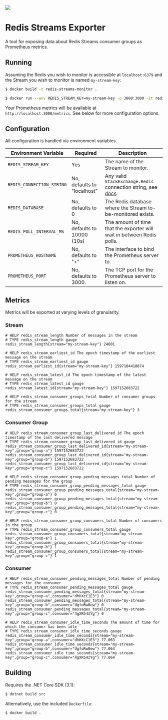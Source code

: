 ![](https://github.com/chrnola/redis-streams-monitor/workflows/Docker/badge.svg)

# Redis Streams Exporter

A tool for exposing data about Redis Streams consumer groups as Prometheus metrics.

## Running

Assuming the Redis you wish to monitor is accessible at `localhost:6379` and the Stream you wish to monitor is named `my-stream-key`:

```bash
$ docker build -t redis-streams-monitor .

$ docker run --env REDIS_STREAM_KEY=my-stream-key -p 3000:3000 -it redis-streams-monitor:latest
```

Your Prometheus metrics will be available at `http://localhost:3000/metrics`.
See below for more configuration options.

## Configuration

All configuration is handled via environment variables.

| Environment Variable | Required | Description |
| --- | --- | --- |
| `REDIS_STREAM_KEY` | Yes | The name of the Stream to monitor. |
| `REDIS_CONNECTION_STRING` | No, defaults to "localhost" | Any valid `StackExchange.Redis` connection string, see [docs](https://stackexchange.github.io/StackExchange.Redis/Configuration.html#basic-configuration-strings). |
| `REDIS_DATABASE` | No, defaults to 0 | The Redis database where the Stream to-be-monitored exists. |
| `REDIS_POLL_INTERVAL_MS` | No, defaults to 10000 (10s) | The amount of time that the exporter will wait in between Redis polls. |
| `PROMETHEUS_HOSTNAME` | No, defaults to "+" | The interface to bind the Prometheus server to. |
| `PROMETHEUS_PORT` | No, defaults to 3000. | The TCP port for the Prometheus server to listen on. |

## Metrics

Metrics will be exported at varying levels of granularity.

### Stream

```
# HELP redis_stream_length Number of messages in the stream
# TYPE redis_stream_length gauge
redis_stream_length{stream="my-stream-key"} 24601

# HELP redis_stream_earliest_id The epoch timestamp of the earliest message on the stream
# TYPE redis_stream_earliest_id gauge
redis_stream_earliest_id{stream="my-stream-key"} 1597104418874

# HELP redis_stream_latest_id The epoch timestamp of the latest message on the stream
# TYPE redis_stream_latest_id gauge
redis_stream_latest_id{stream="my-stream-key"} 1597152683722

# HELP redis_stream_consumer_groups_total Number of consumer groups for the stream
# TYPE redis_stream_consumer_groups_total gauge
redis_stream_consumer_groups_total{stream="my-stream-key"} 3
```

### Consumer Group
```
# HELP redis_stream_consumer_group_last_delivered_id The epoch timestamp of the last delivered message
# TYPE redis_stream_consumer_group_last_delivered_id gauge
redis_stream_consumer_group_last_delivered_id{stream="my-stream-key",group="group-a"} 1597152683722
redis_stream_consumer_group_last_delivered_id{stream="my-stream-key",group="group-b"} 1597152683722
redis_stream_consumer_group_last_delivered_id{stream="my-stream-key",group="group-c"} 1597152683722

# HELP redis_stream_consumer_group_pending_messages_total Number of pending messages for the group
# TYPE redis_stream_consumer_group_pending_messages_total gauge
redis_stream_consumer_group_pending_messages_total{stream="my-stream-key",group="group-a"} 0
redis_stream_consumer_group_pending_messages_total{stream="my-stream-key",group="group-b"} 0
redis_stream_consumer_group_pending_messages_total{stream="my-stream-key",group="group-c"} 0

# HELP redis_stream_consumer_group_consumers_total Number of consumers in the group
# TYPE redis_stream_consumer_group_consumers_total gauge
redis_stream_consumer_group_consumers_total{stream="my-stream-key",group="group-a"} 1
redis_stream_consumer_group_consumers_total{stream="my-stream-key",group="group-b"} 1
redis_stream_consumer_group_consumers_total{stream="my-stream-key",group="group-c"} 1
```

### Consumer
```
# HELP redis_stream_consumer_pending_messages_total Number of pending messages for the consumer
# TYPE redis_stream_consumer_pending_messages_total gauge
redis_stream_consumer_pending_messages_total{stream="my-stream-key",group="group-a",consumer="dhHXcC1E3"} 0
redis_stream_consumer_pending_messages_total{stream="my-stream-key",group="group-b",consumer="UgfoRw0ew"} 0
redis_stream_consumer_pending_messages_total{stream="my-stream-key",group="group-c",consumer="4gXR54IYg"} 0

# HELP redis_stream_consumer_idle_time_seconds The amount of time for which the consumer has been idle
# TYPE redis_stream_consumer_idle_time_seconds gauge
redis_stream_consumer_idle_time_seconds{stream="my-stream-key",group="group-a",consumer="dhHXcC1E3"} 77.063
redis_stream_consumer_idle_time_seconds{stream="my-stream-key",group="group-b",consumer="UgfoRw0ew"} 77.064
redis_stream_consumer_idle_time_seconds{stream="my-stream-key",group="group-c",consumer="4gXR54IYg"} 77.064
```

## Building

Requires the .NET Core SDK (3.1):
```bash
$ dotnet build src
```

Alternatively, use the included `Dockerfile`:
```bash
$ docker build .
```

